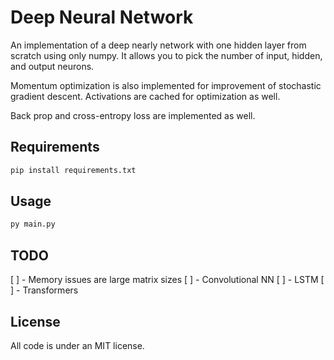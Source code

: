 # Deep Neural Network

An implementation of a deep nearly network with one hidden layer from scratch using only numpy. It allows you to pick the number of input, hidden, and output neurons. 


Momentum optimization is also implemented for improvement of stochastic gradient descent. Activations are cached for optimization as well.

Back prop and cross-entropy loss are implemented as well. 


## Requirements
```bash
pip install requirements.txt
```

## Usage
```bash
py main.py
```

## TODO
[ ] - Memory issues are large matrix sizes 
[ ] - Convolutional NN 
[ ] - LSTM 
[ ] - Transformers

## License
All code is under an MIT license.